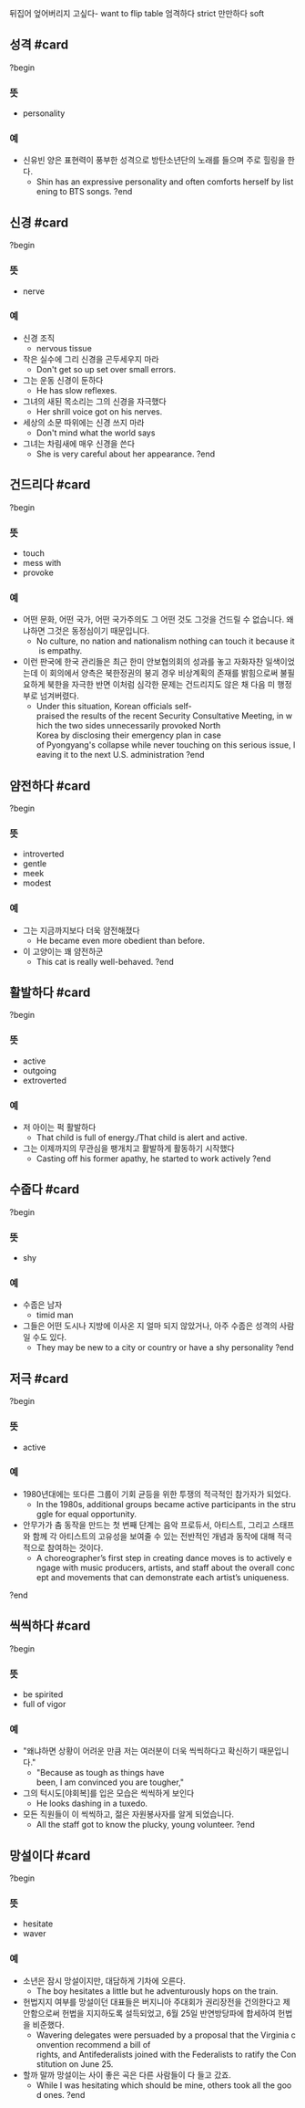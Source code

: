 뒤집어 엎어버리지 고싶다- want to flip table
엄격하다 strict
만만하다 soft

## 성격 #card
?begin
### 뜻
- personality
### 예
- 신유빈 양은 표현력이 풍부한 성격으로 방탄소년단의 노래를 들으며 주로 힐링을 한다.
	- Shin has an expressive personality and often comforts herself by listening to BTS songs.
?end


## 신경 #card
?begin
### 뜻
- nerve
### 예
- 신경 조직
	- nervous tissue
- 작은 실수에 그리 신경을 곤두세우지 마라
	- Don't get so up set over small errors.
- 그는 운동 신경이 둔하다
	- He has slow reflexes.
- 그녀의 새된 목소리는 그의 신경을 자극했다
	- Her shrill voice got on his nerves.
- 세상의 소문 따위에는 신경 쓰지 마라
	- Don't mind what the world says
- 그녀는 차림새에 매우 신경을 쓴다
	- She is very careful about her appearance.
?end


## 건드리다 #card
?begin
### 뜻
- touch
- mess with
- provoke
### 예
- 어떤 문화, 어떤 국가, 어떤 국가주의도 그 어떤 것도 그것을 건드릴 수 없습니다. 왜냐하면 그것은 동정심이기 때문입니다.
	- No culture, no nation and nationalism nothing can touch it because it is empathy.
- 이런 판국에 한국 관리들은 최근 한미 안보협의회의 성과를 놓고 자화자찬 일색이었는데 이 회의에서 양측은 북한정권의 붕괴 경우 비상계획의 존재를 밝힘으로써 불필요하게 북한을 자극한 반면 이처럼 심각한 문제는 건드리지도 않은 채 다음 미 행정부로 넘겨버렸다.
	- Under this situation, Korean officials self-praised the results of the recent Security Consultative Meeting, in which the two sides unnecessarily provoked North Korea by disclosing their emergency plan in case of Pyongyang's collapse while never touching on this serious issue, leaving it to the next U.S. administration
?end


## 얌전하다 #card
?begin
### 뜻
- introverted
- gentle
- meek
- modest
### 예
- 그는 지금까지보다 더욱 얌전해졌다
	- He became even more obedient than before.
- 이 고양이는 꽤 얌전하군
	- This cat is really well-behaved.
?end


## 활발하다 #card
?begin
### 뜻
- active
- outgoing
- extroverted
### 예
- 저 아이는 퍽 활발하다
	- That child is full of energy./That child is alert and active.
- 그는 이제까지의 무관심을 팽개치고 활발하게 활동하기 시작했다
	- Casting off his former apathy, he started to work actively
?end


## 수줍다 #card
?begin
### 뜻
- shy
### 예
- 수줍은 남자
	- timid man
- 그들은 어떤 도시나 지방에 이사온 지 얼마 되지 않았거나, 아주 수줍은 성격의 사람일 수도 있다.
	- They may be new to a city or country or have a shy personality
?end


## 저극 #card
?begin
### 뜻
- active
### 예
- 1980년대에는 또다른 그룹이 기회 균등을 위한 투쟁의 적극적인 참가자가 되었다.
	- In the 1980s, additional groups became active participants in the struggle for equal opportunity.
- 안무가가 춤 동작을 만드는 첫 번째 단계는 음악 프로듀서, 아티스트, 그리고 스태프와 함께 각 아티스트의 고유성을 보여줄 수 있는 전반적인 개념과 동작에 대해 적극적으로 참여하는 것이다.
	- A choreographer’s first step in creating dance moves is to actively engage with music producers, artists, and staff about the overall concept and movements that can demonstrate each artist’s uniqueness.
<!--SR:!2025-06-07,3,250-->
?end

## 씩씩하다 #card
?begin
### 뜻
- be spirited
- full of vigor
### 예
- "왜냐하면 상황이 어려운 만큼 저는 여러분이 더욱 씩씩하다고 확신하기 때문입니다."
	- "Because as tough as things have been, I am convinced you are tougher,"
- 그의 턱시도[야회복]를 입은 모습은 씩씩하게 보인다
	- He looks dashing in a tuxedo.
- 모든 직원들이 이 씩씩하고, 젊은 자원봉사자를 알게 되었습니다.
	- All the staff got to know the plucky, young volunteer.
?end

## 망설이다 #card
?begin
### 뜻
- hesitate
- waver
### 예
- 소년은 잠시 망설이지만, 대담하게 기차에 오른다.
	- The boy hesitates a little but he adventurously hops on the train.
- 헌법지지 여부를 망설이던 대표들은 버지니아 주대회가 권리장전을 건의한다고 제안함으로써 헌법을 지지하도록 설득되었고, 6월 25일 반연방당파에 합세하여 헌법을 비준했다.
	- Wavering delegates were persuaded by a proposal that the Virginia convention recommend a bill of rights, and Antifederalists joined with the Federalists to ratify the Constitution on June 25.
- 할까 말까 망설이는 사이 좋은 곡은 다른 사람들이 다 들고 갔죠.
	- While I was hesitating which should be mine, others took all the good ones.
?end
